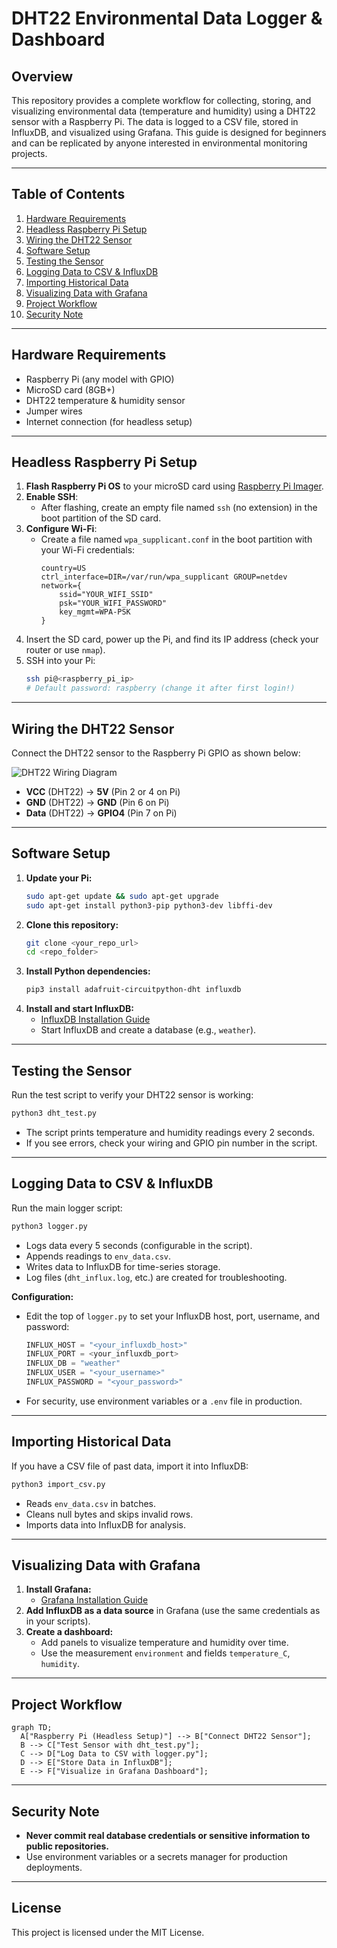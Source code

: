 # DHT22 Environmental Data Logger & Dashboard

## Overview
This repository provides a complete workflow for collecting, storing, and visualizing environmental data (temperature and humidity) using a DHT22 sensor with a Raspberry Pi. The data is logged to a CSV file, stored in InfluxDB, and visualized using Grafana. This guide is designed for beginners and can be replicated by anyone interested in environmental monitoring projects.

---

## Table of Contents
1. [Hardware Requirements](#hardware-requirements)
2. [Headless Raspberry Pi Setup](#headless-raspberry-pi-setup)
3. [Wiring the DHT22 Sensor](#wiring-the-dht22-sensor)
4. [Software Setup](#software-setup)
5. [Testing the Sensor](#testing-the-sensor)
6. [Logging Data to CSV & InfluxDB](#logging-data-to-csv--influxdb)
7. [Importing Historical Data](#importing-historical-data)
8. [Visualizing Data with Grafana](#visualizing-data-with-grafana)
9. [Project Workflow](#project-workflow)
10. [Security Note](#security-note)

---

## Hardware Requirements
- Raspberry Pi (any model with GPIO)
- MicroSD card (8GB+)
- DHT22 temperature & humidity sensor
- Jumper wires
- Internet connection (for headless setup)

---

## Headless Raspberry Pi Setup
1. **Flash Raspberry Pi OS** to your microSD card using [Raspberry Pi Imager](https://www.raspberrypi.com/software/).
2. **Enable SSH**:
   - After flashing, create an empty file named `ssh` (no extension) in the boot partition of the SD card.
3. **Configure Wi-Fi**:
   - Create a file named `wpa_supplicant.conf` in the boot partition with your Wi-Fi credentials:
     ```
     country=US
     ctrl_interface=DIR=/var/run/wpa_supplicant GROUP=netdev
     network={
         ssid="YOUR_WIFI_SSID"
         psk="YOUR_WIFI_PASSWORD"
         key_mgmt=WPA-PSK
     }
     ```
4. Insert the SD card, power up the Pi, and find its IP address (check your router or use `nmap`).
5. SSH into your Pi:
   ```bash
   ssh pi@<raspberry_pi_ip>
   # Default password: raspberry (change it after first login!)
   ```

---

## Wiring the DHT22 Sensor
Connect the DHT22 sensor to the Raspberry Pi GPIO as shown below:

![DHT22 Wiring Diagram](test.jpg)

- **VCC** (DHT22) → **5V** (Pin 2 or 4 on Pi)
- **GND** (DHT22) → **GND** (Pin 6 on Pi)
- **Data** (DHT22) → **GPIO4** (Pin 7 on Pi)

---

## Software Setup
1. **Update your Pi:**
   ```bash
   sudo apt-get update && sudo apt-get upgrade
   sudo apt-get install python3-pip python3-dev libffi-dev
   ```
2. **Clone this repository:**
   ```bash
   git clone <your_repo_url>
   cd <repo_folder>
   ```
3. **Install Python dependencies:**
   ```bash
   pip3 install adafruit-circuitpython-dht influxdb
   ```
4. **Install and start InfluxDB:**
   - [InfluxDB Installation Guide](https://docs.influxdata.com/influxdb/v1.8/introduction/install/)
   - Start InfluxDB and create a database (e.g., `weather`).

---

## Testing the Sensor
Run the test script to verify your DHT22 sensor is working:
```bash
python3 dht_test.py
```
- The script prints temperature and humidity readings every 2 seconds.
- If you see errors, check your wiring and GPIO pin number in the script.

---

## Logging Data to CSV & InfluxDB
Run the main logger script:
```bash
python3 logger.py
```
- Logs data every 5 seconds (configurable in the script).
- Appends readings to `env_data.csv`.
- Writes data to InfluxDB for time-series storage.
- Log files (`dht_influx.log`, etc.) are created for troubleshooting.

**Configuration:**
- Edit the top of `logger.py` to set your InfluxDB host, port, username, and password:
  ```python
  INFLUX_HOST = "<your_influxdb_host>"
  INFLUX_PORT = <your_influxdb_port>
  INFLUX_DB = "weather"
  INFLUX_USER = "<your_username>"
  INFLUX_PASSWORD = "<your_password>"
  ```
- For security, use environment variables or a `.env` file in production.

---

## Importing Historical Data
If you have a CSV file of past data, import it into InfluxDB:
```bash
python3 import_csv.py
```
- Reads `env_data.csv` in batches.
- Cleans null bytes and skips invalid rows.
- Imports data into InfluxDB for analysis.

---

## Visualizing Data with Grafana
1. **Install Grafana:**
   - [Grafana Installation Guide](https://grafana.com/docs/grafana/latest/setup-grafana/)
2. **Add InfluxDB as a data source** in Grafana (use the same credentials as in your scripts).
3. **Create a dashboard:**
   - Add panels to visualize temperature and humidity over time.
   - Use the measurement `environment` and fields `temperature_C`, `humidity`.

---

## Project Workflow

```mermaid
graph TD;
  A["Raspberry Pi (Headless Setup)"] --> B["Connect DHT22 Sensor"];
  B --> C["Test Sensor with dht_test.py"];
  C --> D["Log Data to CSV with logger.py"];
  D --> E["Store Data in InfluxDB"];
  E --> F["Visualize in Grafana Dashboard"];
```

---

## Security Note
- **Never commit real database credentials or sensitive information to public repositories.**
- Use environment variables or a secrets manager for production deployments.

---

## License
This project is licensed under the MIT License. 
